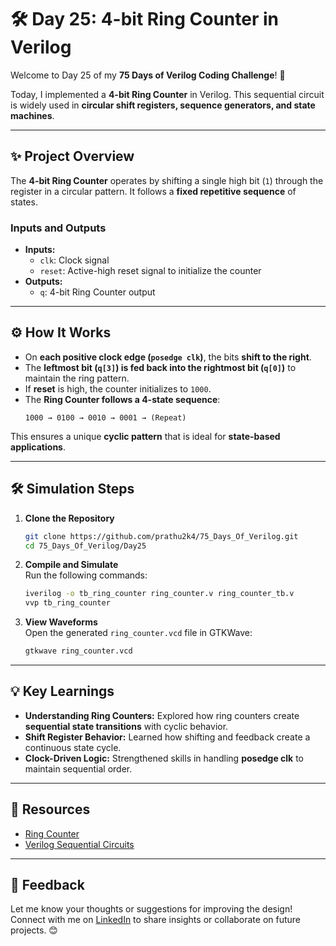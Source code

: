 # 🛠️ Day 25: 4-bit Ring Counter in Verilog  

Welcome to Day 25 of my **75 Days of Verilog Coding Challenge**! 🎉  

Today, I implemented a **4-bit Ring Counter** in Verilog. This sequential circuit is widely used in **circular shift registers, sequence generators, and state machines**.  

---

## ✨ Project Overview  

The **4-bit Ring Counter** operates by shifting a single high bit (`1`) through the register in a circular pattern. It follows a **fixed repetitive sequence** of states.  

### **Inputs and Outputs**  
- **Inputs:**  
  - `clk`: Clock signal  
  - `reset`: Active-high reset signal to initialize the counter  
- **Outputs:**  
  - `q`: 4-bit Ring Counter output  

---

## ⚙️ How It Works  

- On **each positive clock edge (`posedge clk`)**, the bits **shift to the right**.  
- The **leftmost bit (`q[3]`) is fed back into the rightmost bit (`q[0]`)** to maintain the ring pattern.  
- If **reset** is high, the counter initializes to `1000`.  
- The **Ring Counter follows a 4-state sequence**:  
  ```
  1000 → 0100 → 0010 → 0001 → (Repeat)
  ```

This ensures a unique **cyclic pattern** that is ideal for **state-based applications**.  

---

## 🛠️ Simulation Steps  

1. **Clone the Repository**  
   ```bash
   git clone https://github.com/prathu2k4/75_Days_Of_Verilog.git
   cd 75_Days_Of_Verilog/Day25
   ```  

2. **Compile and Simulate**  
   Run the following commands:  
   ```bash
   iverilog -o tb_ring_counter ring_counter.v ring_counter_tb.v
   vvp tb_ring_counter
   ```  

3. **View Waveforms**  
   Open the generated `ring_counter.vcd` file in GTKWave:  
   ```bash
   gtkwave ring_counter.vcd
   ```  

---

## 💡 Key Learnings  

- **Understanding Ring Counters:** Explored how ring counters create **sequential state transitions** with cyclic behavior.  
- **Shift Register Behavior:** Learned how shifting and feedback create a continuous state cycle.  
- **Clock-Driven Logic:** Strengthened skills in handling **posedge clk** to maintain sequential order.  

---

## 🔗 Resources  

- [Ring Counter](https://en.wikipedia.org/wiki/Ring_counter)  
- [Verilog Sequential Circuits](https://www.chipverify.com/verilog/verilog-sequential-circuits)  

---

## 🤝 Feedback  

Let me know your thoughts or suggestions for improving the design! Connect with me on [LinkedIn](https://www.linkedin.com/in/pratham-jainvs) to share insights or collaborate on future projects. 😊  
